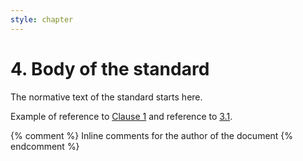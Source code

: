 ```yaml
---
style: chapter
---
```


# 4. Body of the standard

The normative text of the standard starts here. 

Example of reference to [Clause 1](01.html) and reference to [3.1](03.html#31-definitions).

{% comment %} 
Inline comments for the author of the document
{% endcomment %}
